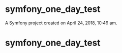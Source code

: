 symfony_one_day_test
===========

A Symfony project created on April 24, 2018, 10:49 am.
# symfony_one_day_test
